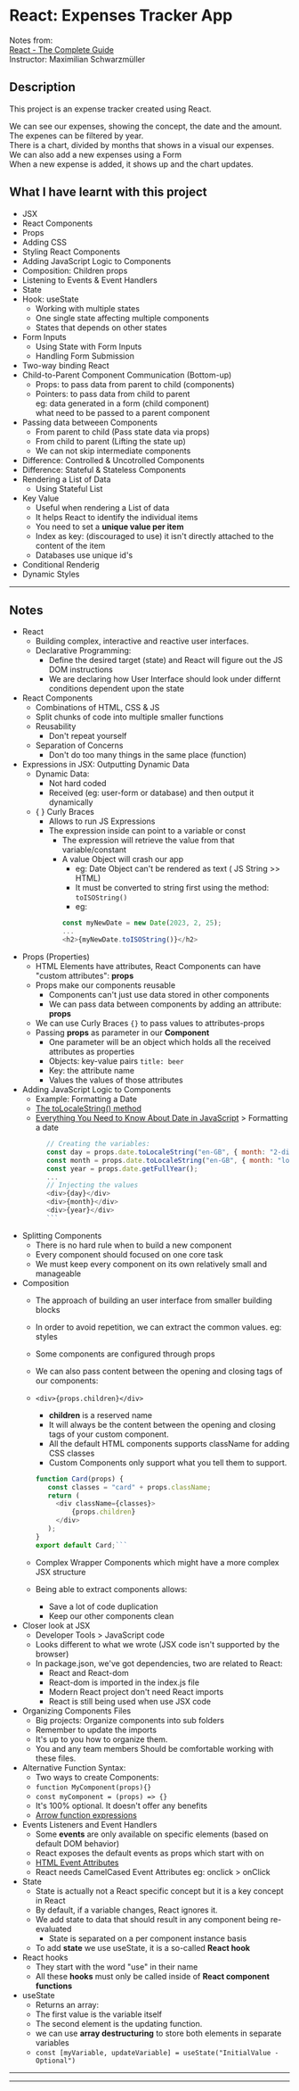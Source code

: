 # React: Expenses Tracker App

Notes from:     
[React - The Complete Guide](https://www.udemy.com/course/react-the-complete-guide-incl-redux/)  
Instructor: Maximilian Schwarzmüller 

## Description

This project is an expense tracker created using React.

We can see our expenses, showing the concept, the date and the amount.        
The expenes can be filtered by year.        
There is a chart, divided by months that shows in a visual our expenses.        
We can also add a new expenses using a Form        
When a new expense is added, it shows up and the chart updates.        

## What I have learnt with this project
* JSX
* React Components
* Props
* Adding CSS
* Styling React Components
* Adding JavaScript Logic to Components
* Composition: Children props
* Listening to Events & Event Handlers
* State
* Hook: useState
  * Working with multiple states
  * One single state affecting multiple components
  * States that depends on other states
* Form Inputs
  * Using State with Form Inputs 
  * Handling Form Submission
* Two-way binding React
* Child-to-Parent Component Communication (Bottom-up)
  * Props: to pass data from parent to child (components)
  * Pointers: to pass data from child to parent       
  eg: data generated in a form (child component)      
  what need to be passed to a parent component
* Passing data betweeen Components
  * From parent to child (Pass state data via props)      
  * From child to parent (Lifting the state up)        
  * We can not skip intermediate components
* Difference: Controlled & Uncotrolled Components
* Difference: Stateful & Stateless Components
* Rendering a List of Data
  * Using Stateful List
* Key Value
  * Useful when rendering a List of data
  * It helps React to identify the individual items
  * You need to set a **unique value per item**
  * Index as key: (discouraged to use) it isn't directly attached to the content of the item
  * Databases use unique id's 
* Conditional Renderig
* Dynamic Styles
  
---

## Notes

* React
  * Building complex, interactive and reactive user interfaces. 
  * Declarative Programming:
    * Define the desired target (state) and React will figure out the JS DOM instructions 
    * We are declaring how User Interface should look under differnt conditions dependent upon the state 
* React Components
  * Combinations of HTML, CSS & JS
  * Split chunks of code into multiple smaller functions
  * Reusability
    * Don't repeat yourself    
  * Separation of Concerns
    * Don't do too many things in the same place (function)
* Expressions in JSX: Outputting Dynamic Data
  * Dynamic Data: 
    * Not hard coded  
    * Received (eg: user-form or database) and then output it dynamically 
  * { } Curly Braces
    * Allows to run JS Expressions
    * The expression inside can point to a variable or const
      * The expression will retrieve the value from that variable/constant
      * A value Object will crash our app
        * eg: Date Object can't be rendered as text ( JS String >> HTML)
        * It must be converted to string first using the method: `toISOString()`
        * eg: 
        ```javascript 
        const myNewDate = new Date(2023, 2, 25); 
        ...
        <h2>{myNewDate.toISOString()}</h2>
        ```
* Props (Properties)
  * HTML Elements have attributes, React Components can have "custom attributes": **props**
  * Props make our components reusable  
    * Components can't just use data stored in other components
    * We can pass data between components by adding an attribute: **props**
  * We can use Curly Braces `{}` to pass values to attributes-props
  * Passing **props** as parameter in our **Component**
    * One parameter will be an object which holds all the received attributes as properties
    * Objects: key-value pairs `title: beer`
    * Key: the attribute name
    * Values the values of those attributes
* Adding JavaScript Logic to Components
  * Example: Formatting a Date 
  * [The toLocaleString() method](https://developer.mozilla.org/en-US/docs/Web/JavaScript/Reference/Global_Objects/Date/toLocaleString)
  * [Everything You Need to Know About Date in JavaScript](https://css-tricks.com/everything-you-need-to-know-about-date-in-javascript/) > Formatting a date
  ```javascript 
        // Creating the variables:
        const day = props.date.toLocaleString("en-GB", { month: "2-digit" });
        const month = props.date.toLocaleString("en-GB", { month: "long" });
        const year = props.date.getFullYear();
        ...
        // Injecting the values
        <div>{day}</div>
        <div>{month}</div>
        <div>{year}</div>
        ```
* Splitting Components
  * There is no hard rule when to build a new component
  * Every component should focused on one core task
  * We must keep every component on its own relatively small and manageable
* Composition
  * The approach of building an user interface from smaller building blocks
  * In order to avoid repetition, we can extract the common values. eg: styles 
  * Some components are configured through props
  * We can also pass content between the opening and closing tags of our components:
  * `<div>{props.children}</div>`
    * **children** is a reserved name
    * It will always be the content between the opening and closing tags of your custom component.
    * All the default HTML components supports className for adding CSS classes
    * Custom Components only support what you tell them to support.
    
     ```javascript
    function Card(props) {
        const classes = "card" + props.className;
        return (
          <div className={classes}>
              {props.children}
          </div>
        );
    }
    export default Card;```
  
  * Complex Wrapper Components which might have a more complex JSX structure
  * Being able to extract components allows:  
     * Save a lot of code duplication 
     * Keep our other components clean
* Closer look at JSX
  * Developer Tools > JavaScript code
  * Looks different to what we wrote (JSX code isn't supported by the browser)
  * In package.json, we've got dependencies, two are related to React:
     * React and React-dom
     * React-dom is imported in the index.js file
     * Modern React project don't need React imports
     * React is still being used when use JSX code
* Organizing Components Files 
  * Big projects: Organize components into sub folders
  * Remember to update the imports
  * It's up to you how to organize them.
  * You and any team members Should be comfortable working with these files.
* Alternative Function Syntax:
  * Two ways to create Components:
  * `function MyComponent(props){}`
  * `const myComponent = (props) => {}`
  * It's 100% optional. It doesn't offer any benefits
  * [Arrow function expressions](https://developer.mozilla.org/en-US/docs/Web/JavaScript/Reference/Functions/Arrow_functions)
* Events Listeners and Event Handlers
  * Some **events** are only available on specific elements 
  (based on default DOM behavior)
  * React exposes the default events as props which start with on
  * [HTML Event Attributes](https://www.w3schools.com/tags/ref_eventattributes.asp)
  * React needs CamelCased Event Attributes eg: onclick > onClick
* State
  * State is actually not a React specific concept but it is a key concept in React  
  * By default, if a variable changes, React ignores it.
  * We add state to data that should result in any component being re-evaluated
      * State is separated on a per component instance basis
  * To add **state** we use useState, it is a so-called **React hook**
* React hooks
  * They start with the word "use" in their name
  * All these **hooks** must only be called inside of **React component functions**
* useState
  * Returns an array: 
  * The first value is the variable itself 
  * The second element is the updating function.
  * we can use **array destructuring** to store both elements in separate variables
  * `const [myVariable, updateVariable] = useState("InitialValue - Optional")`

---
---
